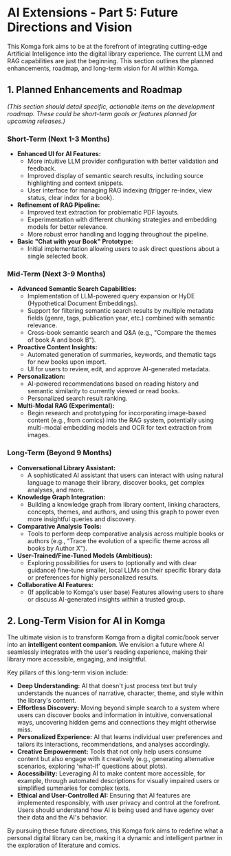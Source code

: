 # AI Extensions - Part 5: Future Directions and Vision

This Komga fork aims to be at the forefront of integrating cutting-edge Artificial Intelligence into the digital library experience. The current LLM and RAG capabilities are just the beginning. This section outlines the planned enhancements, roadmap, and long-term vision for AI within Komga.

## 1. Planned Enhancements and Roadmap

*(This section should detail specific, actionable items on the development roadmap. These could be short-term goals or features planned for upcoming releases.)*

### Short-Term (Next 1-3 Months)

*   **Enhanced UI for AI Features:**
    *   More intuitive LLM provider configuration with better validation and feedback.
    *   Improved display of semantic search results, including source highlighting and context snippets.
    *   User interface for managing RAG indexing (trigger re-index, view status, clear index for a book).
*   **Refinement of RAG Pipeline:**
    *   Improved text extraction for problematic PDF layouts.
    *   Experimentation with different chunking strategies and embedding models for better relevance.
    *   More robust error handling and logging throughout the pipeline.
*   **Basic "Chat with your Book" Prototype:**
    *   Initial implementation allowing users to ask direct questions about a single selected book.

### Mid-Term (Next 3-9 Months)

*   **Advanced Semantic Search Capabilities:**
    *   Implementation of LLM-powered query expansion or HyDE (Hypothetical Document Embeddings).
    *   Support for filtering semantic search results by multiple metadata fields (genre, tags, publication year, etc.) combined with semantic relevance.
    *   Cross-book semantic search and Q&A (e.g., "Compare the themes of book A and book B").
*   **Proactive Content Insights:**
    *   Automated generation of summaries, keywords, and thematic tags for new books upon import.
    *   UI for users to review, edit, and approve AI-generated metadata.
*   **Personalization:**
    *   AI-powered recommendations based on reading history and semantic similarity to currently viewed or read books.
    *   Personalized search result ranking.
*   **Multi-Modal RAG (Experimental):**
    *   Begin research and prototyping for incorporating image-based content (e.g., from comics) into the RAG system, potentially using multi-modal embedding models and OCR for text extraction from images.

### Long-Term (Beyond 9 Months)

*   **Conversational Library Assistant:**
    *   A sophisticated AI assistant that users can interact with using natural language to manage their library, discover books, get complex analyses, and more.
*   **Knowledge Graph Integration:**
    *   Building a knowledge graph from library content, linking characters, concepts, themes, and authors, and using this graph to power even more insightful queries and discovery.
*   **Comparative Analysis Tools:**
    *   Tools to perform deep comparative analysis across multiple books or authors (e.g., "Trace the evolution of a specific theme across all books by Author X").
*   **User-Trained/Fine-Tuned Models (Ambitious):**
    *   Exploring possibilities for users to (optionally and with clear guidance) fine-tune smaller, local LLMs on their specific library data or preferences for highly personalized results.
*   **Collaborative AI Features:**
    *   (If applicable to Komga's user base) Features allowing users to share or discuss AI-generated insights within a trusted group.

## 2. Long-Term Vision for AI in Komga

The ultimate vision is to transform Komga from a digital comic/book server into an **intelligent content companion**. We envision a future where AI seamlessly integrates with the user's reading experience, making their library more accessible, engaging, and insightful.

Key pillars of this long-term vision include:

*   **Deep Understanding:** AI that doesn't just process text but truly understands the nuances of narrative, character, theme, and style within the library's content.
*   **Effortless Discovery:** Moving beyond simple search to a system where users can discover books and information in intuitive, conversational ways, uncovering hidden gems and connections they might otherwise miss.
*   **Personalized Experience:** AI that learns individual user preferences and tailors its interactions, recommendations, and analyses accordingly.
*   **Creative Empowerment:** Tools that not only help users consume content but also engage with it creatively (e.g., generating alternative scenarios, exploring 'what-if' questions about plots).
*   **Accessibility:** Leveraging AI to make content more accessible, for example, through automated descriptions for visually impaired users or simplified summaries for complex texts.
*   **Ethical and User-Controlled AI:** Ensuring that AI features are implemented responsibly, with user privacy and control at the forefront. Users should understand how AI is being used and have agency over their data and the AI's behavior.

By pursuing these future directions, this Komga fork aims to redefine what a personal digital library can be, making it a dynamic and intelligent partner in the exploration of literature and comics.
